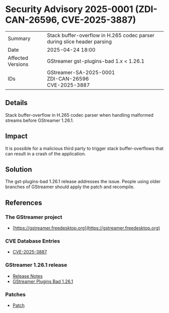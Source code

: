 # Security Advisory 2025-0001 (ZDI-CAN-26596, CVE-2025-3887)

<div class="vertical-table">

|                   |                                           |
| ----------------- | ----------------------------------------- |
| Summary           | Stack buffer-overflow in H.265 codec parser during slice header parsing     |
| Date              | 2025-04-24 18:00                          |
| Affected Versions | GStreamer gst-plugins-bad 1.x < 1.26.1    |
| IDs               | GStreamer-SA-2025-0001<br/>ZDI-CAN-26596<br/>CVE-2025-3887 |

</div>

## Details

Stack buffer-overflow in H.265 codec parser when handling malformed streams
before GStreamer 1.26.1.

## Impact

It is possible for a malicious third party to trigger stack buffer-overflows that
can result in a crash of the application.

## Solution

The gst-plugins-bad 1.26.1 release addresses the issue. People using older
branches of GStreamer should apply the patch and recompile.

## References

### The GStreamer project

- [https://gstreamer.freedesktop.org](https://gstreamer.freedesktop.org)

### CVE Database Entries

- [CVE-2025-3887](https://www.cve.org/CVERecord?id=CVE-2025-3887)

### GStreamer 1.26.1 release

- [Release Notes](/releases/1.26/#1.26.1)
- [GStreamer Plugins Bad 1.26.1](/src/gst-plugins-bad/gst-plugins-bad-1.26.1.tar.xz)

### Patches

- [Patch](https://gitlab.freedesktop.org/gstreamer/gstreamer/-/merge_requests/8884.patch)
